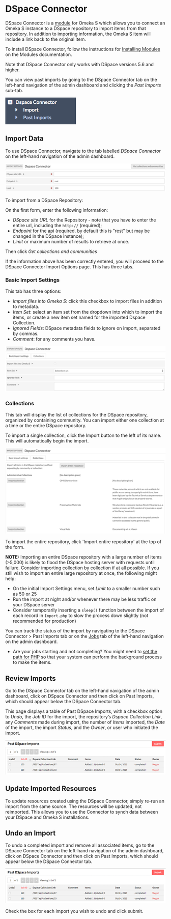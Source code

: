# DSpace Connector

DSpace Connector is a [module](index.md) for Omeka S which allows you to connect an Omeka S instance to a DSpace repository to import items from that repository. In addition to importing information, the Omeka S item will include a link back to the original item.

To install DSpace Connector, follow the instructions for [Installing Modules](index.md#installing-modules) on the Modules documentation.

Note that DSpace Connector only works with DSpace versions 5.6 and higher.

You can view past imports by going to the DSpace Connector tab on the left-hand navigation of the admin dashboard and clicking the *Past Imports* sub-tab.

![DSpace Connector navigation option with two sub-tab options for Import and Past Imports](../modules/modulesfiles/dspace_nav.png)

## Import Data
To use DSpace Connector, navigate to the tab labelled *DSpace Connector* on the left-hand navigation of the admin dashboard. 

![Screenshot of the field options for DSpace Connector with collections loaded from a university library](../modules/modulesfiles/dspace_import.png)

To import from a DSpace Repository: 

On the first form, enter the following information: 

* *DSpace site URL* for the Repository - note that you have to enter the entire url, including the `http://` (required);
* *Endpoint* for the api (required. by default this is "rest" but may be changed in the DSpace instance);
* *Limit* or maximum number of results to retrieve at once. 

Then click *Get collections and communities*

If the information above has been correctly entered, you will proceed to the DSpace Connector Import Options page. This has three tabs. 

### Basic Import Settings
This tab has three options:

* *Import files into Omeka S*: click this checkbox to import files in addition to metadata.
* *Item Set*: select an item set from the dropdown into which to import the items, or create a new item set named for the imported Dspace Collection. 
* *Ignored Fields*: DSpace metadata fields to ignore on import, separated by commas. 
* *Comment*: for any comments you have.

![basic import settings, nothing entered and no boxes checked.](../modules/modulesfiles/dspace_importset.png) 

### Collections
This tab will display the list of collections for the DSpace repository, organized by containing community. You can import either one collection at a time or the entire DSpace repository.

To import a single collection, click the Import button to the left of its name. This will automatically begin the import.

![First few collections from mars.gmu.edu's DSpace repository](../modules/modulesfiles/dspace_coll.png)

To import the entire repository, click 'Import entire repository' at the top of the form.

**NOTE:** Importing an entire DSpace repository with a large number of items (>5,000) is likely to flood the DSpace hosting server with requests until failure. Consider importing collection by collection if at all possible. If you still wish to import an entire large repository at once, the following might help:

* On the initial Import Settings menu, set *Limit* to a smaller number such as 50 or 25
* Run the import at night and/or whenever there may be less traffic on your DSpace server
* Consider temporarily inserting a `sleep()` function between the import of each record in `Import.php` to slow the process down slightly (not recommended for production)

You can track the status of the import by navigating to the DSpace Connector > Past Imports tab or on the [Jobs](../admin/jobs.md) tab of the left-hand navigation on the admin dashboard.

- Are your jobs starting and not completing? You might need to [set the path for PHP](../configuration/) so that your system can perform the background process to make the items.

## Review Imports
Go to the DSpace Connector tab on the left-hand navigation of the admin dashboard, click on DSpace Connector and then click on Past Imports, which should appear below the DSpace Connector tab.

This page displays a table of Past DSpace Imports, with a checkbox option to *Undo*, the *Job ID* for the import, the repository’s *Dspace Collection Link*, any *Comments* made during import, the number of *Items* imported, the *Date* of the import, the import *Status*, and the *Owner*, or user who initiated the import.

![Table of past imports showing two from mars.gmu.edu](../modules/modulesfiles/mods_dspacepast.png)

## Update Imported Resources
To update resources created using the DSpace Connector, simply re-run an import from the same source. The resources will be updated, not reimported. This allows you to use the Connector to synch data between your DSpace and Omeka S installations.

## Undo an Import
To undo a completed import and remove all associated items, go to the DSpace Connector tab on the left-hand navigation of the admin dashboard, click on DSpace Connector and then click on Past Imports, which should appear below the DSpace Connector tab.

![Table of past imports showing two from mars.gmu.edu](../modules/modulesfiles/mods_dspacepast.png)

Check the box for each import you wish to undo and click submit.

